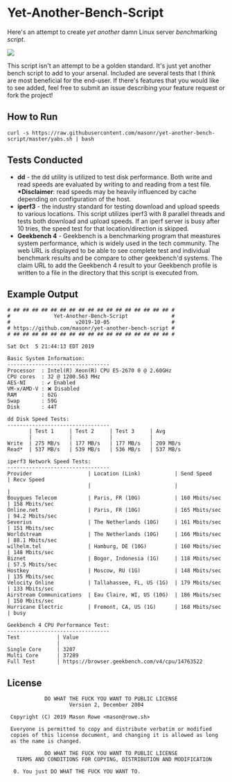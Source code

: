 # Yet-Another-Bench-Script

Here's an attempt to create _yet another_ damn Linux server *bench*marking _script_.

![](https://imgs.xkcd.com/comics/standards.png)

This script isn't an attempt to be a golden standard. It's just yet another bench script to add to your arsenal. Included are several tests that I think are most beneficial for the end-user. If there's features that you would like to see added, feel free to submit an issue describing your feature request or fork the project!

## How to Run

`curl -s https://raw.githubusercontent.com/masonr/yet-another-bench-script/master/yabs.sh | bash`

## Tests Conducted

* **dd** - the dd utility is utilized to test disk performance. Both write and read speeds are evaluated by writing to and reading from a test file. __\*Disclaimer__: read speeds may be heavily influenced by cache depending on configuration of the host.
* **iperf3** - the industry standard for testing download and upload speeds to various locations. This script utilizes iperf3 with 8 parallel threads and tests both download and upload speeds. If an iperf server is busy after 10 tries, the speed test for that location/direction is skipped.
* **Geekbench 4** - Geekbench is a benchmarking program that meastures system performance, which is widely used in the tech community. The web URL is displayed to be able to see complete test and individual benchmark results and be compare to other geekbench'd systems. The claim URL to add the Geekbench 4 result to your Geekbench profile is written to a file in the directory that this script is executed from.

## Example Output

```
# ## ## ## ## ## ## ## ## ## ## ## ## ## ## ## ## ## #
#              Yet-Another-Bench-Script              #
#                     v2019-10-05                    #
# https://github.com/masonr/yet-another-bench-script #
# ## ## ## ## ## ## ## ## ## ## ## ## ## ## ## ## ## #

Sat Oct  5 21:44:13 EDT 2019

Basic System Information:
---------------------------------
Processor  : Intel(R) Xeon(R) CPU E5-2670 0 @ 2.60GHz
CPU cores  : 32 @ 1200.563 MHz
AES-NI     : ✔ Enabled
VM-x/AMD-V : ❌ Disabled
RAM        : 62G
Swap       : 59G
Disk       : 44T

dd Disk Speed Tests:
---------------------------------
       | Test 1     | Test 2     | Test 3     | Avg
       |            |            |            |
Write  | 275 MB/s   | 177 MB/s   | 177 MB/s   | 209 MB/s
Read*  | 537 MB/s   | 539 MB/s   | 536 MB/s   | 537 MB/s

iperf3 Network Speed Tests:
---------------------------------
Provider                  | Location (Link)           | Send Speed      | Recv Speed
                          |                           |                 |
Bouygues Telecom          | Paris, FR (10G)           | 160 Mbits/sec   | 158 Mbits/sec
Online.net                | Paris, FR (10G)           | 165 Mbits/sec   | 94.2 Mbits/sec
Severius                  | The Netherlands (10G)     | 161 Mbits/sec   | 151 Mbits/sec
Worldstream               | The Netherlands (10G)     | 166 Mbits/sec   | 88.1 Mbits/sec
wilhelm.tel               | Hamburg, DE (10G)         | 160 Mbits/sec   | 148 Mbits/sec
Biznet                    | Bogor, Indonesia (1G)     | 118 Mbits/sec   | 57.5 Mbits/sec
Hostkey                   | Moscow, RU (1G)           | 148 Mbits/sec   | 135 Mbits/sec
Velocity Online           | Tallahassee, FL, US (1G)  | 179 Mbits/sec   | 133 Mbits/sec
Airstream Communications  | Eau Claire, WI, US (10G)  | 186 Mbits/sec   | 150 Mbits/sec
Hurricane Electric        | Fremont, CA, US (1G)      | 168 Mbits/sec   | busy

Geekbench 4 CPU Performance Test:
---------------------------------
Test            | Value
                |
Single Core     | 3207
Multi Core      | 37289
Full Test       | https://browser.geekbench.com/v4/cpu/14763522

```

## License
```
            DO WHAT THE FUCK YOU WANT TO PUBLIC LICENSE
                    Version 2, December 2004

 Copyright (C) 2019 Mason Rowe <mason@rowe.sh>

 Everyone is permitted to copy and distribute verbatim or modified
 copies of this license document, and changing it is allowed as long
 as the name is changed.

            DO WHAT THE FUCK YOU WANT TO PUBLIC LICENSE
   TERMS AND CONDITIONS FOR COPYING, DISTRIBUTION AND MODIFICATION

  0. You just DO WHAT THE FUCK YOU WANT TO.
```
